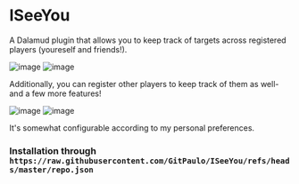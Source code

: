 # ISeeYou

A Dalamud plugin that allows you to keep track of targets across registered players (youreself and friends!).

![image](https://github.com/user-attachments/assets/b35dfdb3-dd92-434e-a154-605ce4e4babe)
![image](https://github.com/user-attachments/assets/0ae83ce9-ad78-44b8-8e09-b0055ce088f2)

Additionally, you can register other players to keep track of them as well- and a few more features!

![image](https://github.com/user-attachments/assets/35a9d1eb-747f-42d4-9f21-d2c7c0cde1fa)
![image](https://github.com/user-attachments/assets/9e5714e2-ddfa-4ad3-bd60-f1e3c7a7ebb6)

It's somewhat configurable according to my personal preferences.

### Installation through `https://raw.githubusercontent.com/GitPaulo/ISeeYou/refs/heads/master/repo.json`

